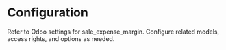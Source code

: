 # Configuration

Refer to Odoo settings for sale_expense_margin. Configure related models, access rights, and options as needed.
